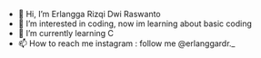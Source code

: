 - 👋 Hi, I’m Erlangga Rizqi Dwi Raswanto
- 👀 I’m interested in coding, now im learning about basic coding
- 🌱 I’m currently learning C 
- 📫 How to reach me instagram : follow me @erlanggardr._

<!---
erlanggardr/erlanggardr is a ✨ special ✨ repository because its `README.md` (this file) appears on your GitHub profile.
You can click the Preview link to take a look at your changes.
--->
